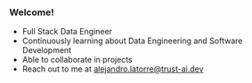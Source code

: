 ### Welcome!
- Full Stack Data Engineer
- Continuously learning about Data Engineering and Software Development
- Able to collaborate in projects
- Reach out to me at alejandro.latorre@trust-ai.dev
<!--
**alejlatorre/alejlatorre** is a ✨ _special_ ✨ repository because its `README.md` (this file) appears on your GitHub profile.
-->
